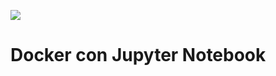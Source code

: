 ![](https://itbakery.github.io/python3tutorial/assets/images/content_docker.png)

# Docker con Jupyter Notebook
